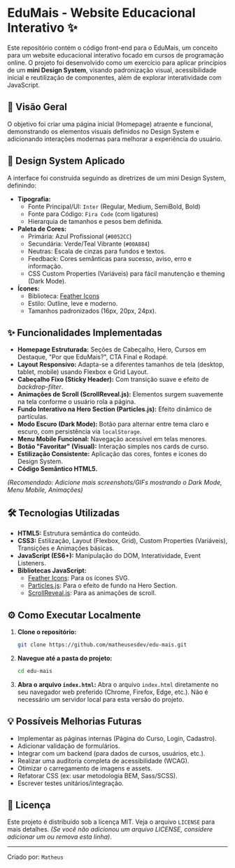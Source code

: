 # EduMais - Website Educacional Interativo ✨

Este repositório contém o código front-end para o EduMais, um conceito para um website educacional interativo focado em cursos de programação online. O projeto foi desenvolvido como um exercício para aplicar princípios de um **mini Design System**, visando padronização visual, acessibilidade inicial e reutilização de componentes, além de explorar interatividade com JavaScript.

## 🚀 Visão Geral

O objetivo foi criar uma página inicial (Homepage) atraente e funcional, demonstrando os elementos visuais definidos no Design System e adicionando interações modernas para melhorar a experiência do usuário.

## 🎨 Design System Aplicado

A interface foi construída seguindo as diretrizes de um mini Design System, definindo:

*   **Tipografia:**
    *   Fonte Principal/UI: `Inter` (Regular, Medium, SemiBold, Bold)
    *   Fonte para Código: `Fira Code` (com ligatures)
    *   Hierarquia de tamanhos e pesos bem definida.
*   **Paleta de Cores:**
    *   Primária: Azul Profissional (`#0052CC`)
    *   Secundária: Verde/Teal Vibrante (`#00A884`)
    *   Neutras: Escala de cinzas para fundos e textos.
    *   Feedback: Cores semânticas para sucesso, aviso, erro e informação.
    *   CSS Custom Properties (Variáveis) para fácil manutenção e theming (Dark Mode).
*   **Ícones:**
    *   Biblioteca: [Feather Icons](https://feathericons.com/)
    *   Estilo: Outline, leve e moderno.
    *   Tamanhos padronizados (16px, 20px, 24px).

## ✨ Funcionalidades Implementadas

*   **Homepage Estruturada:** Seções de Cabeçalho, Hero, Cursos em Destaque, "Por que EduMais?", CTA Final e Rodapé.
*   **Layout Responsivo:** Adapta-se a diferentes tamanhos de tela (desktop, tablet, mobile) usando Flexbox e Grid Layout.
*   **Cabeçalho Fixo (Sticky Header):** Com transição suave e efeito de *backdrop-filter*.
*   **Animações de Scroll (ScrollReveal.js):** Elementos surgem suavemente na tela conforme o usuário rola a página.
*   **Fundo Interativo na Hero Section (Particles.js):** Efeito dinâmico de partículas.
*   **Modo Escuro (Dark Mode):** Botão para alternar entre tema claro e escuro, com persistência via `localStorage`.
*   **Menu Mobile Funcional:** Navegação acessível em telas menores.
*   **Botão "Favoritar" (Visual):** Interação simples nos cards de curso.
*   **Estilização Consistente:** Aplicação das cores, fontes e ícones do Design System.
*   **Código Semântico HTML5.**

*(Recomendado: Adicione mais screenshots/GIFs mostrando o Dark Mode, Menu Mobile, Animações)*

## 🛠️ Tecnologias Utilizadas

*   **HTML5:** Estrutura semântica do conteúdo.
*   **CSS3:** Estilização, Layout (Flexbox, Grid), Custom Properties (Variáveis), Transições e Animações básicas.
*   **JavaScript (ES6+):** Manipulação do DOM, Interatividade, Event Listeners.
*   **Bibliotecas JavaScript:**
    *   [Feather Icons](https://feathericons.com/): Para os ícones SVG.
    *   [Particles.js](https://vincentgarreau.com/particles.js/): Para o efeito de fundo na Hero Section.
    *   [ScrollReveal.js](https://scrollrevealjs.org/): Para as animações de scroll.

## ⚙️ Como Executar Localmente

1.  **Clone o repositório:**
    ```bash
    git clone https://github.com/matheusesdev/edu-mais.git
    ```

2.  **Navegue até a pasta do projeto:**
    ```bash
    cd edu-mais
    ```

3.  **Abra o arquivo `index.html`:**
    Abra o arquivo `index.html` diretamente no seu navegador web preferido (Chrome, Firefox, Edge, etc.). Não é necessário um servidor local para esta versão do projeto.

## 💡 Possíveis Melhorias Futuras

*   Implementar as páginas internas (Página do Curso, Login, Cadastro).
*   Adicionar validação de formulários.
*   Integrar com um backend (para dados de cursos, usuários, etc.).
*   Realizar uma auditoria completa de acessibilidade (WCAG).
*   Otimizar o carregamento de imagens e assets.
*   Refatorar CSS (ex: usar metodologia BEM, Sass/SCSS).
*   Escrever testes unitários/integração.

## 📄 Licença

Este projeto é distribuído sob a licença MIT. Veja o arquivo `LICENSE` para mais detalhes. *(Se você não adicionou um arquivo LICENSE, considere adicionar um ou remova esta linha)*.

---

Criado por: `Matheus`
